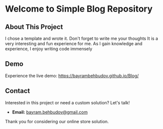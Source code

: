 # Welcome to Simple Blog Repository

## About This Project
I chose a template and wrote it. Don't forget to write me your thoughts
It is a very interesting and fun experience for me.
As I gain knowledge and experience, I enjoy writing code immensely


## Demo
Experience the live demo: https://bayrambehbudov.github.io/Blog/

## Contact
Interested in this project or need a custom solution? Let's talk!
- **Email:** bayram.behbudov@gmail.com


Thank you for considering our online store solution. 
